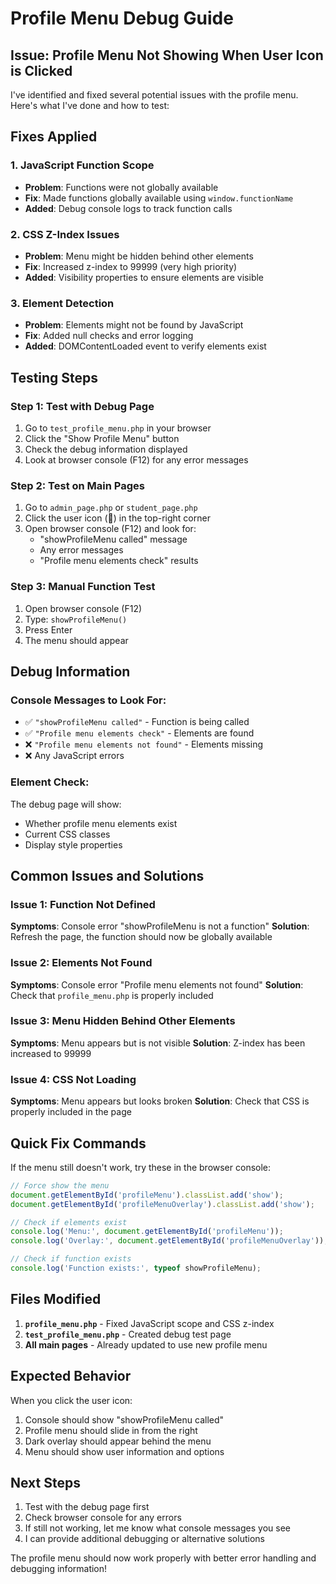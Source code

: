 # Profile Menu Debug Guide

## Issue: Profile Menu Not Showing When User Icon is Clicked

I've identified and fixed several potential issues with the profile menu. Here's what I've done and how to test:

## Fixes Applied

### 1. **JavaScript Function Scope**
- **Problem**: Functions were not globally available
- **Fix**: Made functions globally available using `window.functionName`
- **Added**: Debug console logs to track function calls

### 2. **CSS Z-Index Issues**
- **Problem**: Menu might be hidden behind other elements
- **Fix**: Increased z-index to 99999 (very high priority)
- **Added**: Visibility properties to ensure elements are visible

### 3. **Element Detection**
- **Problem**: Elements might not be found by JavaScript
- **Fix**: Added null checks and error logging
- **Added**: DOMContentLoaded event to verify elements exist

## Testing Steps

### Step 1: Test with Debug Page
1. Go to `test_profile_menu.php` in your browser
2. Click the "Show Profile Menu" button
3. Check the debug information displayed
4. Look at browser console (F12) for any error messages

### Step 2: Test on Main Pages
1. Go to `admin_page.php` or `student_page.php`
2. Click the user icon (👤) in the top-right corner
3. Open browser console (F12) and look for:
   - "showProfileMenu called" message
   - Any error messages
   - "Profile menu elements check" results

### Step 3: Manual Function Test
1. Open browser console (F12)
2. Type: `showProfileMenu()`
3. Press Enter
4. The menu should appear

## Debug Information

### Console Messages to Look For:
- ✅ `"showProfileMenu called"` - Function is being called
- ✅ `"Profile menu elements check"` - Elements are found
- ❌ `"Profile menu elements not found"` - Elements missing
- ❌ Any JavaScript errors

### Element Check:
The debug page will show:
- Whether profile menu elements exist
- Current CSS classes
- Display style properties

## Common Issues and Solutions

### Issue 1: Function Not Defined
**Symptoms**: Console error "showProfileMenu is not a function"
**Solution**: Refresh the page, the function should now be globally available

### Issue 2: Elements Not Found
**Symptoms**: Console error "Profile menu elements not found"
**Solution**: Check that `profile_menu.php` is properly included

### Issue 3: Menu Hidden Behind Other Elements
**Symptoms**: Menu appears but is not visible
**Solution**: Z-index has been increased to 99999

### Issue 4: CSS Not Loading
**Symptoms**: Menu appears but looks broken
**Solution**: Check that CSS is properly included in the page

## Quick Fix Commands

If the menu still doesn't work, try these in the browser console:

```javascript
// Force show the menu
document.getElementById('profileMenu').classList.add('show');
document.getElementById('profileMenuOverlay').classList.add('show');

// Check if elements exist
console.log('Menu:', document.getElementById('profileMenu'));
console.log('Overlay:', document.getElementById('profileMenuOverlay'));

// Check if function exists
console.log('Function exists:', typeof showProfileMenu);
```

## Files Modified

1. **`profile_menu.php`** - Fixed JavaScript scope and CSS z-index
2. **`test_profile_menu.php`** - Created debug test page
3. **All main pages** - Already updated to use new profile menu

## Expected Behavior

When you click the user icon:
1. Console should show "showProfileMenu called"
2. Profile menu should slide in from the right
3. Dark overlay should appear behind the menu
4. Menu should show user information and options

## Next Steps

1. Test with the debug page first
2. Check browser console for any errors
3. If still not working, let me know what console messages you see
4. I can provide additional debugging or alternative solutions

The profile menu should now work properly with better error handling and debugging information!
